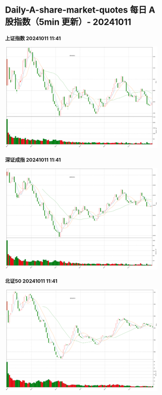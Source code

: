 
# Daily-A-share-market-quotes 每日 A 股指数（5min 更新）- 20241011

### 上证指数 20241011 11:41
![](./fig/2024/10/20241011-sh000001.png)

### 深证成指 20241011 11:41
![](./fig/2024/10/20241011-sz399001.png)

### 北证50 20241011 11:41
![](./fig/2024/10/20241011-bj899050.png)
